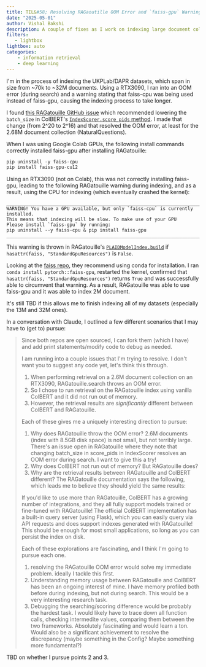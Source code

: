 ```yaml
---
title: TIL&#58; Resolving RAGaoutille OOM Error and `faiss-gpu` Warning
date: "2025-05-01"
author: Vishal Bakshi
description: A couple of fixes as I work on indexing large document collections (6M+) using RAGatouille.
filters:
   - lightbox
lightbox: auto
categories:
    - information retrieval
    - deep learning
---
```


I'm in the process of indexing the UKPLab/DAPR datasets, which span in size from ~70k to ~32M documents. Using a RTX3090, I ran into an OOM error (during search) and a warning stating that faiss-cpu was being used instead of faiss-gpu, causing the indexing process to take longer.

I found [this RAGatouille GitHub issue](https://github.com/AnswerDotAI/RAGatouille/issues/177) which recommended lowering the `batch_size` in ColBERT's [`IndexScorer.score_pids` method](https://github.com/stanford-futuredata/ColBERT/blob/8627585ad290c21720eaa54e325e7c8c301d15f6/colbert/search/index_storage.py#L121). I made that change (from 2^20 to 2^16) and that resolved the OOM error, at least for the 2.68M document collection (NaturalQuestions).

When I was using Google Colab GPUs, the following install commands correctly installed faiss-gpu after installing RAGatouille:

```python
pip uninstall -y faiss-cpu
pip install faiss-gpu-cu12
```

Using an RTX3090 (not on Colab), this was not correctly installing faiss-gpu, leading to the following RAGatouille warning during indexing, and as a result, using the CPU for indexing (which eventually crashed the kernel):

```
________________________________________________________________________________
WARNING! You have a GPU available, but only `faiss-cpu` is currently installed.
This means that indexing will be slow. To make use of your GPU
Please install `faiss-gpu` by running:
pip uninstall --y faiss-cpu & pip install faiss-gpu
________________________________________________________________________________
```

This warning is thrown in RAGatouille's [`PLAIDModelIndex.build`](https://github.com/AnswerDotAI/RAGatouille/blob/2bd4d2ed01c847854be78704a012f9ab35d679b2/ragatouille/models/index.py#L226) if `hasattr(faiss, "StandardGpuResources")` is `False`.

Looking at the [faiss repo](https://github.com/facebookresearch/faiss/tree/main#:~:text=faiss%2Dcpu%2C-,faiss%2Dgpu,-and%20faiss%2Dgpu), they recommend using conda for installation. I ran `conda install pytorch::faiss-gpu`, restarted the kernel, confirmed that `hasattr(faiss, "StandardGpuResources")` returns `True` and was successfully able to circumvent that warning. As a result, RAGatouille was able to use faiss-gpu and it was able to index 2M document.

It's still TBD if this allows me to finish indexing all of my datasets (especially the 13M and 32M ones).

In a conversation with Claude, I outlined a few different scenarios that I may have to (get to) pursue:

> Since both repos are open sourced, I can fork them (which I have) and add print statements/modify code to debug as needed.
> 
> I am running into a couple issues that I'm trying to resolve. I don't want you to suggest any code yet, let's think this through.
> 
> 1. When performing retrieval on a 2.6M document collection on an RTX3090, RAGatouille.search throws an OOM error.
> 2. So I chose to run retrieval on the RAGatouille index using vanilla ColBERT and it did not run out of memory.
> 3. However, the retrieval results are *significantly* different between ColBERT and RAGatouille.
> 
> Each of these gives me a uniquely interesting direction to pursue:
> 
> 1. Why does RAGatouille throw the OOM error? 2.6M documents (index with 8.5GB disk space) is not small, but not terribly large. There's an issue open in RAGatouille where they note that changing batch_size in score_pids in IndexScorer resolves an OOM error during search. I want to give this a try!
> 2. Why does ColBERT not run out of memory? But RAGatouille does?
> 3. Why are the retrieval results between RAGatouille and ColBERT different? The RAGatouille documentation says the following, which leads me to believe they should yield the same results:
> 
> If you'd like to use more than RAGatouille, ColBERT has a growing number of integrations, and they all fully support models trained or fine-tuned with RAGatouille! The official ColBERT implementation has a built-in query server (using Flask), which you can easily query via API requests and does support indexes generated with RAGatouille! This should be enough for most small applications, so long as you can persist the index on disk.
> 
> Each of these explorations are fascinating, and I think I'm going to pursue each one.
> 
> 1. resolving the RAGatouille OOM error would solve my immediate problem. ideally I tackle this first.
> 2. Understanding memory usage between RAGatouille and ColBERT has been an ongoing interest of mine. I have memory profiled both before during indexing, but not during search. This would be a very interesting research task.
> 3. Debugging the searching/scoring difference would be probably the hardest task. I would likely have to trace down all function calls, checking intermedite values, comparing them between the two frameworks. Absolutely fascinating and would learn a ton. Would also be a significant achievement to resolve the discrepancy (maybe something in the Config? Maybe something more fundamental?)

TBD on whether I pursue points 2 and 3.